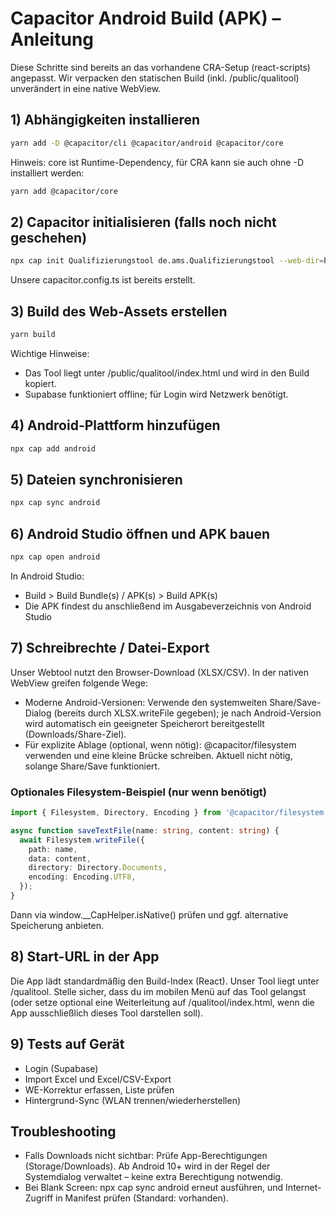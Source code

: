 # Capacitor Android Build (APK) – Anleitung

Diese Schritte sind bereits an das vorhandene CRA-Setup (react-scripts) angepasst. Wir verpacken den statischen Build (inkl. /public/qualitool) unverändert in eine native WebView.

## 1) Abhängigkeiten installieren

```bash
yarn add -D @capacitor/cli @capacitor/android @capacitor/core
```

Hinweis: core ist Runtime-Dependency, für CRA kann sie auch ohne -D installiert werden:
```bash
yarn add @capacitor/core
```

## 2) Capacitor initialisieren (falls noch nicht geschehen)

```bash
npx cap init Qualifizierungstool de.ams.Qualifizierungstool --web-dir=build
```

Unsere capacitor.config.ts ist bereits erstellt.

## 3) Build des Web-Assets erstellen

```bash
yarn build
```

Wichtige Hinweise:
- Das Tool liegt unter /public/qualitool/index.html und wird in den Build kopiert.
- Supabase funktioniert offline; für Login wird Netzwerk benötigt.

## 4) Android-Plattform hinzufügen

```bash
npx cap add android
```

## 5) Dateien synchronisieren

```bash
npx cap sync android
```

## 6) Android Studio öffnen und APK bauen

```bash
npx cap open android
```

In Android Studio:
- Build > Build Bundle(s) / APK(s) > Build APK(s)
- Die APK findest du anschließend im Ausgabeverzeichnis von Android Studio

## 7) Schreibrechte / Datei-Export

Unser Webtool nutzt den Browser-Download (XLSX/CSV). In der nativen WebView greifen folgende Wege:
- Moderne Android-Versionen: Verwende den systemweiten Share/Save-Dialog (bereits durch XLSX.writeFile gegeben); je nach Android-Version wird automatisch ein geeigneter Speicherort bereitgestellt (Downloads/Share-Ziel). 
- Für explizite Ablage (optional, wenn nötig): @capacitor/filesystem verwenden und eine kleine Brücke schreiben. Aktuell nicht nötig, solange Share/Save funktioniert.

### Optionales Filesystem-Beispiel (nur wenn benötigt)

```ts
import { Filesystem, Directory, Encoding } from '@capacitor/filesystem';

async function saveTextFile(name: string, content: string) {
  await Filesystem.writeFile({
    path: name,
    data: content,
    directory: Directory.Documents,
    encoding: Encoding.UTF8,
  });
}
```

Dann via window.__CapHelper.isNative() prüfen und ggf. alternative Speicherung anbieten.

## 8) Start-URL in der App

Die App lädt standardmäßig den Build-Index (React). Unser Tool liegt unter /qualitool. Stelle sicher, dass du im mobilen Menü auf das Tool gelangst (oder setze optional eine Weiterleitung auf /qualitool/index.html, wenn die App ausschließlich dieses Tool darstellen soll).

## 9) Tests auf Gerät
- Login (Supabase)
- Import Excel und Excel/CSV-Export
- WE-Korrektur erfassen, Liste prüfen
- Hintergrund-Sync (WLAN trennen/wiederherstellen)

## Troubleshooting
- Falls Downloads nicht sichtbar: Prüfe App-Berechtigungen (Storage/Downloads). Ab Android 10+ wird in der Regel der Systemdialog verwaltet – keine extra Berechtigung notwendig.
- Bei Blank Screen: npx cap sync android erneut ausführen, und Internet-Zugriff in Manifest prüfen (Standard: vorhanden).